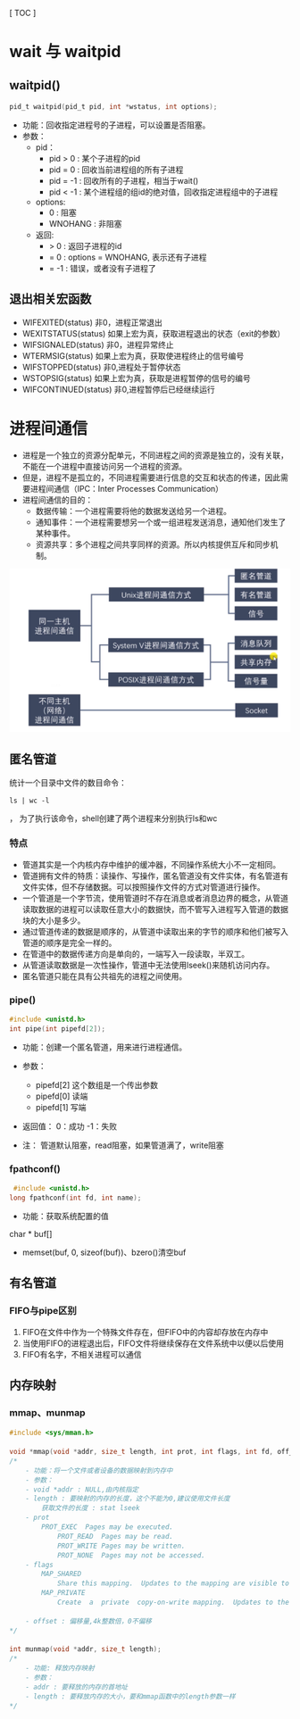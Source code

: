 [ TOC ]
# wait 与 waitpid 


## waitpid()
```c
pid_t waitpid(pid_t pid, int *wstatus, int options);
```
- 功能：回收指定进程号的子进程，可以设置是否阻塞。
- 参数：
    - pid：
	    - pid > 0 : 某个子进程的pid
	    - pid = 0 : 回收当前进程组的所有子进程
	    - pid = -1  : 回收所有的子进程，相当于wait()
	    - pid < -1 : 某个进程组的组id的绝对值，回收指定进程组中的子进程
    - options:
	    - 0 : 阻塞
	    - WNOHANG : 非阻塞
    - 返回:
	    - \> 0 : 返回子进程的id
	    - = 0 : options = WNOHANG, 表示还有子进程
	    - = -1 : 错误，或者没有子进程了

## 退出相关宏函数
- WIFEXITED(status) 非0，进程正常退出
- WEXITSTATUS(status) 如果上宏为真，获取进程退出的状态（exit的参数）
- WIFSIGNALED(status) 非0，进程异常终止
- WTERMSIG(status) 如果上宏为真，获取使进程终止的信号编号
- WIFSTOPPED(status) 非0,进程处于暂停状态
- WSTOPSIG(status) 如果上宏为真，获取是进程暂停的信号的编号
- WIFCONTINUED(status) 非0,进程暂停后已经继续运行


# 进程间通信
- 进程是一个独立的资源分配单元，不同进程之间的资源是独立的，没有关联，不能在一个进程中直接访问另一个进程的资源。
- 但是，进程不是孤立的，不同进程需要进行信息的交互和状态的传递，因此需要进程间通信（IPC：Inter Processes Communication）
- 进程间通信的目的：
    - 数据传输：一个进程需要将他的数据发送给另一个进程。
    - 通知事件：一个进程需要想另一个或一组进程发送消息，通知他们发生了某种事件。
    - 资源共享：多个进程之间共享同样的资源。所以内核提供互斥和同步机制。
    

 ![进程间通信](image/进程间通信.png)


 ## 匿名管道
 统计一个目录中文件的数目命令：
 ```shell 
 ls | wc -l 
 ```
 ， 为了执行该命令，shell创建了两个进程来分别执行ls和wc

 
### 特点
- 管道其实是一个内核内存中维护的缓冲器，不同操作系统大小不一定相同。
- 管道拥有文件的特质：读操作、写操作，匿名管道没有文件实体，有名管道有文件实体，但不存储数据。可以按照操作文件的方式对管道进行操作。
- 一个管道是一个字节流，使用管道时不存在消息或者消息边界的概念，从管道读取数据的进程可以读取任意大小的数据快，而不管写入进程写入管道的数据块的大小是多少。
- 通过管道传递的数据是顺序的，从管道中读取出来的字节的顺序和他们被写入管道的顺序是完全一样的。
- 在管道中的数据传递方向是单向的，一端写入一段读取，半双工。
- 从管道读取数据是一次性操作，管道中无法使用lseek()来随机访问内存。
- 匿名管道只能在具有公共祖先的进程之间使用。


### pipe()
```c
#include <unistd.h>
int pipe(int pipefd[2]);
```
- 功能：创建一个匿名管道，用来进行进程通信。
- 参数：
    - pipefd[2] 这个数组是一个传出参数
    - pipefd[0] 读端
    - pipefd[1] 写端
- 返回值：
    0：成功
    -1：失败

- 注：
管道默认阻塞，read阻塞，如果管道满了，write阻塞

### fpathconf()
```c
 #include <unistd.h>
long fpathconf(int fd, int name);
```
- 功能：获取系统配置的值

char * buf[]
- memset(buf, 0, sizeof(buf))、bzero()清空buf

## 有名管道
### FIFO与pipe区别
1. FIFO在文件中作为一个特殊文件存在，但FIFO中的内容却存放在内存中
2. 当使用FIFO的进程退出后，FIFO文件将继续保存在文件系统中以便以后使用
3. FIFO有名字，不相关进程可以通信

## 内存映射
### mmap、munmap
```c
#include <sys/mman.h>

void *mmap(void *addr, size_t length, int prot, int flags, int fd, off_t offset);
/*
    - 功能：将一个文件或者设备的数据映射到内存中
    - 参数：
	- void *addr : NULL,由内核指定
	- length : 要映射的内存的长度，这个不能为0,建议使用文件长度
	    获取文件的长度 : stat lseek
	- prot 
	    PROT_EXEC  Pages may be executed.
       	    PROT_READ  Pages may be read.
       	    PROT_WRITE Pages may be written.
       	    PROT_NONE  Pages may not be accessed.
	- flags 
	    MAP_SHARED
            Share this mapping.  Updates to the mapping are visible to other processes mapping the same region, and (in the case of file-backed mappings) are carried through to the  undelying file.    
	    MAP_PRIVATE
            Create  a  private  copy-on-write mapping.  Updates to the mapping are not visible to other processes mapping the same file, and are not carried through to the underlying file It is unspecified whether changes made to the file after the mmap() call are visible in the mapped region.

	- offset : 偏移量,4k整数倍，0不偏移
*/

int munmap(void *addr, size_t length);
/*
    - 功能: 释放内存映射
    - 参数：
	- addr : 要释放的内存的首地址
	- length : 要释放内存的大小，要和mmap函数中的length参数一样
*/
```
